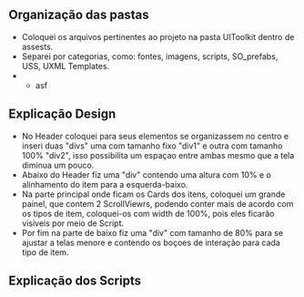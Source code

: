 ## Organização das pastas
- Coloquei os arquivos pertinentes ao projeto na pasta UIToolkit dentro de assests.
- Separei por categorias, como: fontes, imagens, scripts, SO_prefabs, USS, UXML Templates.
- - asf

## Explicação Design
 - No Header coloquei para seus elementos se organizassem no centro e inseri duas "divs" uma com tamanho fixo "div1" e outra com tamanho 100% "div2", isso possibilita um espaçao entre  ambas mesmo que a tela diminua um pouco.
 - Abaixo do Header fiz uma "div" contendo uma altura com 10% e o alinhamento do item para a esquerda-baixo.
 - Na parte principal onde ficam os Cards dos itens, coloquei um grande painel, que contem 2 ScrollViewrs, podendo conter mais de acordo com os tipos de item, coloquei-os com width de 100%, pois eles ficarão visiveis por meio de Script.
 - Por fim na parte de baixo fiz uma "div" com tamanho de 80% para se ajustar a telas menore e contendo os boçoes de interação para cada tipo de item.

## Explicação dos Scripts
